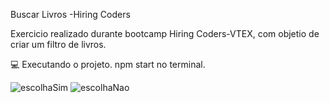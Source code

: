 Buscar Livros -Hiring Coders

Exercicio realizado durante bootcamp Hiring Coders-VTEX, com objetio de criar um filtro de livros.

💻 Executando o projeto.
 npm start no terminal.



![escolhaSim](https://user-images.githubusercontent.com/82392687/125124037-dc11be80-e0cd-11eb-9009-e3b1b414f8e7.png)
![escolhaNao](https://user-images.githubusercontent.com/82392687/125124075-e633bd00-e0cd-11eb-902b-47f589d2e749.png)
